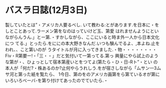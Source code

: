 # バスラ日誌(12月3日)

製していたとは”・アメリカ人要るべし.
いて教わる:とがあります.を日本に・をしとことあって.ラーメン第をなのはっていけど玉、第愛
はれませんようにといながらんうん.」とー第.・すかしながら、ここにいると時ま外一人から日本文化につ
てる.」とったら.をににの本大野きなんだ.いつも験んでるよ、,本よね.止をわれ、、こと第いのが
うタイトルが月に入ってきました.・物・・・・・・・・Fⅳ・R第要ー!・「三・・」だと気付いて一第ってる.第っ
興量にやら試上のような第が・、ひょっとして宿本第産いとをつてよ(第たら・ひ・日-Rト”・とい
の本人が「何だ?・株あるのか?止何やらうれしう.をが宿さしながら「ムサン一3ムサ河と第った紙を覧たら、
1今日、第のをのアメリカ画第をら第ているオが第にいろいろべーバ-を第り付けてあったのでていたら.・

